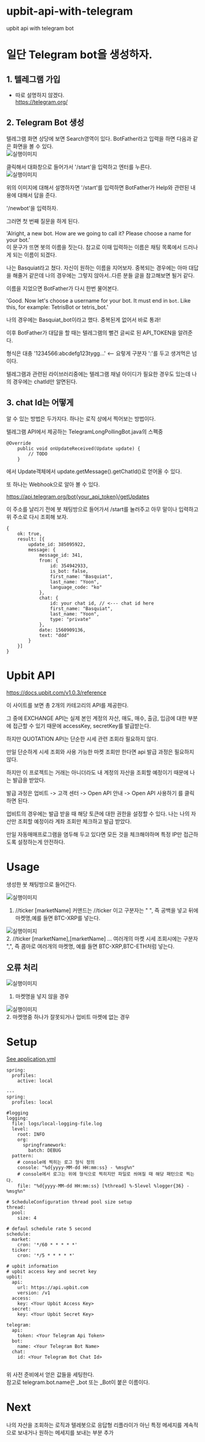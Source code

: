 # upbit-api-with-telegram
upbit api with telegram bot


# 일단 Telegram bot을 생성하자.
## 1. 텔레그램 가입
  - 따로 설명하지 않겠다.    
    https://telegram.org/    
    
## 2. Telegram Bot 생성
텔레그램 화면 상당에 보면 Search영역이 있다. BotFather라고 입력을 하면 다음과 같은 화면을 볼 수 있다.    
![실행이미지](https://github.com/basquiat78/upbit-api-with-telegram/blob/quotation-api-v0.1/capture/capture1.png)

클릭해서 대화창으로 들어가서 '/start'을 입력하고 엔터를 누른다.    
![실행이미지](https://github.com/basquiat78/upbit-api-with-telegram/blob/quotation-api-v0.1/capture/capture2.png)


위의 이미지에 대해서 설명하자면 '/start'를 입력하면 BotFather가 Help와 관련된 내용에 대해서 답을 준다.

'/newbot'을 입력하자.    

그러면 첫 번째 질문을 하게 된다.    

'Alright, a new bot. How are we going to call it? Please choose a name for your bot.'    
이 문구가 뜨면 봇의 이름을 짓는다. 참고로 이때 입력하는 이름은 채팅 목록에서 드러나게 되는 이름이 되겠다.


나는 Basquiat라고 쳤다. 자신이 원하는 이름을 지어보자. 중복되는 경우에는 아마 대답을 해줄거 같은데 나의 경우에는 그렇지 않아서..다른 분들 글을 참고해보면 될거 같다.

이름을 지었으면 BotFather가 다시 한번 물어본다.    

'Good. Now let's choose a username for your bot. It must end in `bot`. Like this, for example: TetrisBot or tetris_bot.'    

나의 경우에는 Basquiat_bot이라고 했다. 중복된게 없어서 바로 통과!

이후 BotFather가 대답을 할 때는 텔레그램의 뻘건 글씨로 된 API_TOKEN을 알려준다.

형식은 대충 '1234566:abcdefg123tygg...' <-- 요렇게 구분자 ':'를 두고 생겨먹은 넘이다.

텔레그램과 관련된 라이브러리중에는 텔레그램 채널 아이디가 필요한 경우도 있는데 나의 경우에는 chatId만 알면된다.


## 3. chat Id는 어떻게    

알 수 있는 방법은 두가지다. 하나는 로직 상에서 찍어보는 방법이다.

텔레그램 API에서 제공하는 TelegramLongPollingBot.java의 스펙중 

``` 
@Override
	public void onUpdateReceived(Update update) {
		// TODO
	}
```

에서 Update객체에서 update.getMessage().getChatId()로 얻어올 수 있다.

또 하나는 Webhook으로 알아 볼 수 있다.

https://api.telegram.org/bot{your_api_token}/getUpdates

이 주소를 날리기 전에 봇 채팅방으로 들어가서 /start를 눌러주고 아무 말이나 입력하고 위 주소로 다시 조회해 보자.    


``` 
{
	ok: true,
	result: [{
		update_id: 385095922,
		message: {
			message_id: 341,
			from: {
				id: 354942933,
				is_bot: false,
				first_name: "Basquiat",
				last_name: "Yoon",
				language_code: "ko"
			},
			chat: {
				id: your chat id, // <--- chat id here
				first_name: "Basquiat",
				last_name: "Yoon",
				type: "private"
			},
			date: 1560909136,
			text: "ddd"
		}
	}]
}
```

# Upbit API    

https://docs.upbit.com/v1.0.3/reference

이 사이트를 보면 총 2개의 카테고리의 API를 제공한다.

그 중에 EXCHANGE API는 실제 본인 계정의 자산, 매도, 매수, 출금, 입금에 대한 부분에 접근할 수 있기 때문에 accessKey, secretKey를 발급받는다.

하지만 QUOTATION API는 단순한 시세 관련 조회라 필요하지 않다.

만일 단순하게 시세 조회와 사용 가능한 마켓 조회만 한다면 api 발급 과정은 필요하지 않다.

하지만 이 프로젝트는 거래는 아니더라도 내 계정의 자산을 조회할 예정이기 때문에 나는 발급을 받았다.

발급 과정은 업비트 -> 고객 센터 -> Open API 안내 -> Open API 사용하기 를 클릭하면 된다.

업비트의 경우에는 발급 받을 때 해당 토큰에 대한 권한을 설정할 수 있다. 나는 나의 자산만 조회할 예정이라 계좌 조회만 체크하고 발급 받았다.

만일 자동매매프로그램을 염두해 두고 있다면 모든 것을 체크해야하며 특정 IP만 접근하도록 설정하는게 안전하다.    

# Usage    
생성한 봇 채팅방으로 들어간다.

![실행이미지](https://github.com/basquiat78/upbit-api-with-telegram/blob/quotation-api-v0.1/capture/capture3.png)    
1. //ticker [marketName]
커맨드는 //ticker 이고 구분자는 " ", 즉 공백을 넣고 뒤에 마켓명,예를 들면 BTC-XRP를 넣는다.

![실행이미지](https://github.com/basquiat78/upbit-api-with-telegram/blob/quotation-api-v0.1/capture/capture4.png)  
2. //ticker [marketName],[marketName] ...
여러개의 마켓 시세 조회시에는 구분자 ",", 즉 콤마로 여러개의 마켓명, 예를 들면 BTC-XRP,BTC-ETH처럼 넣는다.

## 오류 처리
![실행이미지](https://github.com/basquiat78/upbit-api-with-telegram/blob/quotation-api-v0.1/capture/capture5.png)   
1. 마켓명을 넣지 않을 경우

![실행이미지](https://github.com/basquiat78/upbit-api-with-telegram/blob/quotation-api-v0.1/capture/capture6.png)   
2. 마켓명중 하나가 잘못되거나 업비트 마켓에 없는 경우

# Setup

[See application.yml](https://github.com/basquiat78/upbit-api-with-telegram/blob/quotation-api-v0.1/src/main/resources/application.yml)

``` 
spring:
  profiles:
    active: local

---
spring:
  profiles: local

#logging
logging:
  file: logs/local-logging-file.log
  level:
    root: INFO
    org:
      springframework:
        batch: DEBUG
  pattern:
    # console에 찍히는 로그 형식 정의
    console: "%d{yyyy-MM-dd HH:mm:ss} - %msg%n"
    # console에서 로그는 위에 형식으로 찍히지만 파일로 씌여질 때 해당 패턴으로 찍는다. 
    file: "%d{yyyy-MM-dd HH:mm:ss} [%thread] %-5level %logger{36} - %msg%n"

# ScheduleConfiguration thread pool size setup
thread:
  pool:
    size: 4

# defaul schedule rate 5 second
schedule:
  market:
    cron: '*/60 * * * * *'
  ticker:
    cron: '*/5 * * * * *'
  
# upbit information
# upbit access key and secret key
upbit:
  api:
    url: https://api.upbit.com
    version: /v1
  access:
    key: <Your Upbit Access Key>
  secret:
    key: <Your Upbit Secret Key>

telegram:
  api:
    token: <Your Telegram Api Token>
  bot:
    name: <Your Telegram Bot Name>
  chat:
    id: <Your Telegram Bot Chat Id>
  
``` 

위 사전 준비에서 얻은 값들을 세팅한다.    
참고로 telegram.bot.name은 _bot 또는 _Bot이 붙은 이름이다.

# Next 

나의 자산을 조회하는 로직과 텔레봇으로 응답형 리플라이가 아닌 특정 메세지를 계속적으로 보내거나 원하는 메세지를 보내는 부분 추가
